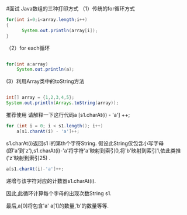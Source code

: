 #面试
Java数组的三种打印方式
（1）传统的for循环方式
```java
for(int i=0;i<array.length;i++)
{
      System.out.println(array[i]);
}
```
（2）for each循环
```java

for(int a:array)
    System.out.println(a);
```
(3）利用Array类中的toString方法
```java

int[] array = {1,2,3,4,5};
System.out.println(Arrays.toString(array));
```
   推荐使用
请解释一下这行代码a [s1.charAt(i) - 'a'] ++;
```java
for (int i = 0; i < s1.length(); i++)
    a[s1.charAt(i) - 'a']++;
```
s1.charAt(i)返回s1 i的第th个字符String. 假设此String仅包含小写字母(即'a'到'z'),s1.charAt(i)-'a'将字符'a'映射到索引0,将'b'映射到索引1,依此类推('z'映射到索引25) .
```java
a[s1.charAt(i)-'a']++;
```
递增与该字符对应的计数器s1.charAt(i).

因此,此循环计算每个字母的出现次数String s1.

最后,a[0]将包含'a' a[1]的数量,'b'的数量等等.